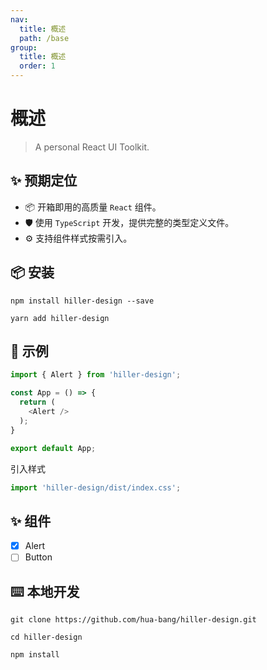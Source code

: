 ```yaml
---
nav:
  title: 概述
  path: /base
group:
  title: 概述
  order: 1
---
```


# 概述

> A personal React UI Toolkit.

## ✨ 预期定位
- 📦 开箱即用的高质量 `React` 组件。
- 🛡 使用 `TypeScript` 开发，提供完整的类型定义文件。
- ⚙️ 支持组件样式按需引入。

## 📦 安装
```shell
npm install hiller-design --save
```
```shell
yarn add hiller-design
```

## 🔨 示例
```ts
import { Alert } from 'hiller-design';

const App = () => {
  return (
    <Alert />
  );
}

export default App;
```
引入样式
```ts
import 'hiller-design/dist/index.css';
```

## ✨ 组件

- [x] Alert 
- [ ] Button

## ⌨️ 本地开发
```shell
git clone https://github.com/hua-bang/hiller-design.git

cd hiller-design

npm install
```